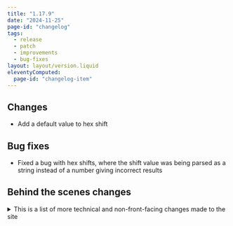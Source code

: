 ```yaml
---
title: "1.17.9"
date: "2024-11-25"
page-id: "changelog"
tags: 
  - release
  - patch
  - improvements
  - bug-fixes
layout: layout/version.liquid
eleventyComputed:
  page-id: "changelog-item"
---
```

## Changes
- Add a default value to hex shift

## Bug fixes
- Fixed a bug with hex shifts, where the shift value was being parsed as a string instead of a number giving incorrect results

## Behind the scenes changes
<details>
<summary>This is a list of more technical and non-front-facing changes made to the site</summary>

### Changes
- Overhauled many functions for better readability, easier maintenance and future updates. Simplified some and improved the overall performance/efficiency of others
</details>